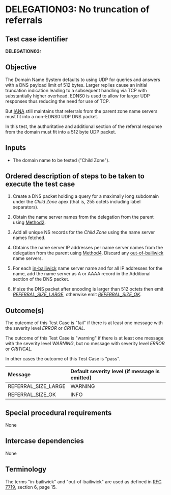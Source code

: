 # DELEGATION03: No truncation of referrals

## Test case identifier

**DELEGATION03:**

## Objective

The Domain Name System defaults to using UDP for queries and answers with a
DNS payload limit of 512 bytes. Larger replies cause an initial truncation
indication leading to a subsequent handling via TCP with substantially
higher overhead. EDNS0 is used to allow for larger UDP responses thus
reducing the need for use of TCP.

But [IANA] still
maintains that referrals from the parent zone name servers must fit into
a non-EDNS0 UDP DNS packet.

In this test, the authoritative and additional section of the referral
response from the domain must fit into a 512 byte UDP packet.

## Inputs

* The domain name to be tested ("Child Zone").

## Ordered description of steps to be taken to execute the test case

1. Create a DNS packet holding a query for a maximally long subdomain
   under the *Child Zone* apex (that is, 255 octets including label 
   separators).

2. Obtain the name server names from the delegation from the parent 
   using [Method2].

3. Add all unique NS records for the *Child Zone* using the name server
   names fetched.

4. Obtains the name server IP addresses per name server names from 
   the delegation from the parent using [Method4]. Discard any
   [out-of-bailiwick] name servers.

5. For each [in-bailiwick] name server name and for all IP addresses 
   for the name, add the name server as A or AAAA record in the
   Additional section of the DNS packet.

6. If size the DNS packet after encoding is larger than 512 octets 
   then emit *[REFERRAL_SIZE_LARGE]*, otherwise emit 
   *[REFERRAL_SIZE_OK]*.

## Outcome(s)

The outcome of this Test Case is "fail" if there is at least one message
with the severity level *ERROR* or *CRITICAL*.

The outcome of this Test Case is "warning" if there is at least one message
with the severity level *WARNING*, but no message with severity level
*ERROR* or *CRITICAL*.

In other cases the outcome of this Test Case is "pass".

Message                           | Default severity level (if message is emitted)
:---------------------------------|:-----------------------------------
REFERRAL_SIZE_LARGE               | WARNING
REFERRAL_SIZE_OK                  | INFO


## Special procedural requirements

None

## Intercase dependencies

None

## Terminology

The terms "in-bailiwick" and "out-of-bailiwick" are used as defined
in [RFC 7719], section 6, page 15.


[RFC 7719]: https://tools.ietf.org/html/rfc7719

[IANA]: https://www.iana.org/help/nameserver-requirements

[in-bailiwick]:     #terminology

[out-of-bailiwick]: #terminology

[Method2]: #method-2-delegation-name-servers

[Method4]: #method-4-delegation-name-server-addresses

[REFERRAL_SIZE_LARGE]: #outcomes

[REFERRAL_SIZE_OK]: #outcomes


